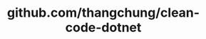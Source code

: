 ---
layout: post
title: github.com/thangchung/clean-code-dotnet
categories: link
tags: [انگلیسی, برنامه‌نویسی]
---